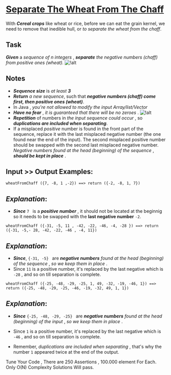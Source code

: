 # [Separate The Wheat From The Chaff](https://www.codewars.com/kata/separate-the-wheat-from-the-chaff "https://www.codewars.com/kata/5bdcd20478d24e664d00002c")

With **_Cereal crops_** like wheat or rice, before we can eat the grain kernel, we need to remove that inedible hull, or *to separate the wheat from the chaff*.

## Task

**_Given_** a *sequence of n integers* , **_separate_** *the negative numbers (chaff) from positive ones (wheat).*  ![!alt](https://i.imgur.com/mdX8dJP.png)

## Notes

* **_Sequence size_** is _at least_ **_3_**
* **_Return_** *a new sequence*, such that  **_negative numbers (chaff) come first, then positive ones (wheat)_**.
* In Java , *you're not allowed to modify the input Array/list/Vector*
* **_Have no fear_** , *it is guaranteed that there will be no zeroes* . ![!alt](https://i.imgur.com/mdX8dJP.png)  
* **_Repetition_** of numbers in *the input sequence could occur* , so **_duplications are included when separating_**.
* If a misplaced *positive* number is found in the front part of the sequence, replace it with the last misplaced negative number (the one found near the end of the input). The second misplaced positive number should be swapped with the second last misplaced negative number. *Negative numbers found at the head (beginning) of the sequence* , **_should be kept in place_** .

## Input >> Output Examples:

```
wheatFromChaff ({7, -8, 1 ,-2}) ==> return ({-2, -8, 1, 7}) 
```

## **_Explanation_**:

* **_Since_** `7 ` is a  **_positive number_** , it should not be located at the beginnig so it needs to be swapped with the **last negative number** `-2`.

```
wheatFromChaff ({-31, -5, 11 , -42, -22, -46, -4, -28 }) ==> return ({-31, -5,- 28, -42, -22, -46 , -4, 11})
```

## **_Explanation_**:

* **_Since_**, `{-31, -5} ` are  **_negative numbers_** *found at the head (beginning) of the sequence* , *so we keep them in place* .
* Since `11` is a positive number, it's replaced by  the last negative which is `-28` , and so on till separation is complete. 


```
wheatFromChaff ({-25, -48, -29, -25, 1, 49, -32, -19, -46, 1}) ==> return ({-25, -48, -29, -25, -46, -19, -32, 49, 1, 1})
```

## **_Explanation_**:

* **_Since_** `{-25, -48, -29, -25} ` are  **_negative numbers_** *found at the head (beginning) of the input* , *so we keep them in place* .

* Since `1` is a positive number, it's replaced by  the last negative which is `-46` , and so on till separation is complete. 

* Remember, *duplications are included when separating* , that's why the number `1` appeared twice at the end of the output. 

Tune Your Code , There are 250 Assertions , 100.000 element For Each.
Only O(N) Complexity Solutions Will pass. 